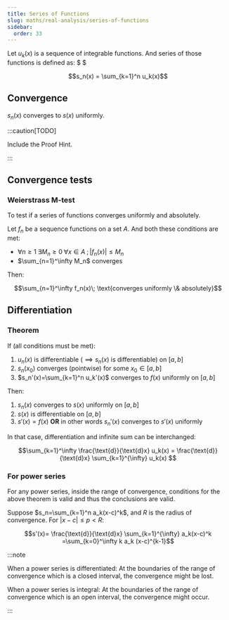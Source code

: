 ```yaml
---
title: Series of Functions
slug: maths/real-analysis/series-of-functions
sidebar:
  order: 33
---
```


Let $u_k(x)$ is a sequence of integrable functions. And series of those
functions is defined as: $ $

```math
s_n(x) = \sum_{k=1}^n u_k(x)
```

## Convergence

$s_n(x)$ converges to $s(x)$ uniformly.

:::caution[TODO]

Include the Proof Hint.

:::

## Convergence tests

### Weierstrass M-test

To test if a series of functions converges uniformly and absolutely.

Let $f_n$ be a sequence functions on a set $A$. And both these conditions are
met:

- $\forall n \ge 1\;\exists M_n \ge 0\; \forall x \in A\;; \lvert f_n(x) \rvert \le M_n$
- $\sum_{n=1}^\infty M_n$ converges

Then:

```math
\sum_{n=1}^\infty f_n(x)\; \text{converges uniformly \& absolutely}
```

## Differentiation

### Theorem

If (all conditions must be met):

1. $u_n(x)$ is differentiable ($\implies s_n(x)$ is differentiable) on $[a,b]$
2. $s_n(x_0)$ converges (pointwise) for some $x_0 \in [a,b]$
3. $s_n'(x)=\sum_{k=1}^n u_k'(x)$ converges to $f(x)$ uniformly on $[a,b]$

Then:

1. $s_n(x)$ converges to $s(x)$ uniformly on $[a,b]$
2. $s(x)$ is differentiable on $[a,b]$
3. $s'(x)=f(x)$ **OR** in other words $s_n'(x)$ converges to $s'(x)$ uniformly

In that case, differentiation and infinite sum can be interchanged:

```math
\sum_{k=1}^\infty \frac{\text{d}}{\text{d}x} u_k(x) = \frac{\text{d}}{\text{d}x} \sum_{k=1}^{\infty} u_k(x)

```

### For power series

For any power series, inside the range of convergence, conditions for the above
theorem is valid and thus the conclusions are valid.

Suppose $s_n=\sum_{k=1}^n a_k(x-c)^k$, and $R$ is the radius of convergence. For
$\lvert x-c \rvert \le p \lt R$:

```math
s'(x)=
\frac{\text{d}}{\text{d}x} \sum_{k=1}^{\infty} a_k(x-c)^k
=\sum_{k=0}^\infty k a_k (x-c)^{k-1}
```

:::note

When a power series is differentiated: At the boundaries of the range of
convergence which is a closed interval, the convergence might be lost.

When a power series is integral: At the boundaries of the range of convergence
which is an open interval, the convergence might occur.

:::
